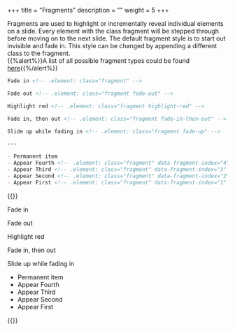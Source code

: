 +++
title = "Fragments"
description = ""
weight = 5
+++

Fragments are used to highlight or incrementally reveal individual elements on a slide. Every element with the class fragment will be stepped through before moving on to the next slide.
The default fragment style is to start out invisible and fade in. This style can be changed by appending a different class to the fragment.
<br>
{{%alert%}}A list of all possible fragment types could be found [here](https://revealjs.com/fragments/){{%/alert%}}
```md
Fade in <!-- .element: class="fragment" -->

Fade out <!-- .element: class="fragment fade-out" -->

Highlight red <!-- .element: class="fragment highlight-red" -->

Fade in, then out <!-- .element: class="fragment fade-in-then-out" -->

Slide up while fading in <!-- .element: class="fragment fade-up" -->

---

- Permanent item
- Appear Fourth <!-- .element: class="fragment" data-fragment-index="4" -->
- Appear Third <!-- .element: class="fragment" data-fragment-index="3" -->
- Appear Second <!-- .element: class="fragment" data-fragment-index="2" -->
- Appear First <!-- .element: class="fragment" data-fragment-index="1" -->
```

{{<revealhtml theme="black" progress="true" controls="true">}}

<section data-fragment="-1"><p class="fragment" data-fragment-index="0">Fade in <!-- --></p>
<p class="fragment fade-out" data-fragment-index="1">Fade out <!-- --></p>
<p class="fragment highlight-red" data-fragment-index="2">Highlight red <!-- --></p>
<p class="fragment fade-in-then-out" data-fragment-index="3">Fade in, then out <!-- --></p>
<p class="fragment fade-up" data-fragment-index="4">Slide up while fading in <!-- --></p>
</section>

<section data-fragment="-1">
<ul>
<li>Permanent item</li>
<li class="fragment" data-fragment-index="3">Appear Fourth <!-- --></li>
<li class="fragment" data-fragment-index="2">Appear Third <!-- --></li>
<li class="fragment" data-fragment-index="1">Appear Second <!-- --></li>
<li class="fragment" data-fragment-index="0">Appear First <!-- --></li>
</ul>
</section>

{{</revealhtml>}}
